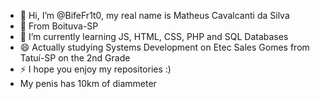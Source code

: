 - 👋 Hi, I’m @BifeFr1t0, my real name is Matheus Cavalcanti da Silva
- 👀 From Boituva-SP
- 🌱 I’m currently learning JS, HTML, CSS, PHP and SQL Databases
- 😄 Actually studying Systems Development  on Etec Sales Gomes from Tatuí-SP on the 2nd Grade
- ⚡ I hope you enjoy my repositories :)
- My penis has 10km of diammeter

